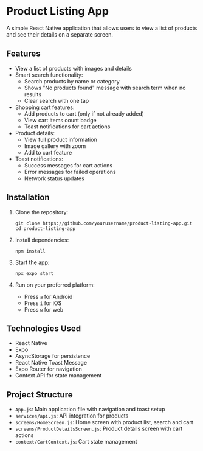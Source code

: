 # Product Listing App

A simple React Native application that allows users to view a list of products and see their details on a separate screen.

## Features

- View a list of products with images and details
- Smart search functionality:
  - Search products by name or category
  - Shows "No products found" message with search term when no results
  - Clear search with one tap
- Shopping cart features:
  - Add products to cart (only if not already added)
  - View cart items count badge
  - Toast notifications for cart actions
- Product details:
  - View full product information
  - Image gallery with zoom
  - Add to cart feature
- Toast notifications:
  - Success messages for cart actions
  - Error messages for failed operations
  - Network status updates

## Installation

1. Clone the repository:
   ```
   git clone https://github.com/yourusername/product-listing-app.git
   cd product-listing-app
   ```

2. Install dependencies:
   ```
   npm install
   ```

3. Start the app:
   ```
   npx expo start
   ```

4. Run on your preferred platform:
   - Press `a` for Android
   - Press `i` for iOS
   - Press `w` for web

## Technologies Used

- React Native
- Expo
- AsyncStorage for persistence
- React Native Toast Message
- Expo Router for navigation
- Context API for state management  

## Project Structure

- `App.js`: Main application file with navigation and toast setup
- `services/api.js`: API integration for products
- `screens/HomeScreen.js`: Home screen with product list, search and cart
- `screens/ProductDetailsScreen.js`: Product details screen with cart actions
- `context/CartContext.js`: Cart state management
